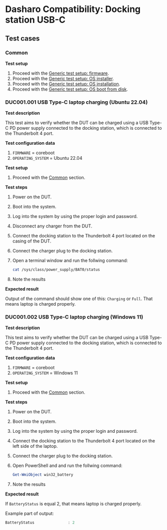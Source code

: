 # Dasharo Compatibility: Docking station USB-C

## Test cases

### Common

**Test setup**

1. Proceed with the
    [Generic test setup: firmware](../../generic-test-setup#firmware).
1. Proceed with the
    [Generic test setup: OS installer](../../generic-test-setup#os-installer).
1. Proceed with the
    [Generic test setup: OS installation](../../generic-test-setup#os-installation).
1. Proceed with the
    [Generic test setup: OS boot from disk](../../generic-test-setup#os-boot-from-disk).

### DUC001.001 USB Type-C laptop charging (Ubuntu 22.04)

**Test description**

This test aims to verify whether the DUT can be charged using a USB Type-C PD
power supply connected to the docking station, which is connected to the
Thunderbolt 4 port.

**Test configuration data**

1. `FIRMWARE` = coreboot
1. `OPERATING_SYSTEM` = Ubuntu 22.04

**Test setup**

1. Proceed with the [Common](#common) section.

**Test steps**

1. Power on the DUT.
1. Boot into the system.
1. Log into the system by using the proper login and password.
1. Disconnect any charger from the DUT.
1. Connect the docking station to the Thunderbolt 4 port located on the casing
    of the DUT.
1. Connect the charger plug to the docking station.
1. Open a terminal window and run the follwing command:

    ```bash
    cat /sys/class/power_supply/BAT0/status
    ```

1. Note the results

**Expected result**

Output of the command should show one of this: `Charging` or `Full`. That means
laptop is charged properly.

### DUC001.002 USB Type-C laptop charging (Windows 11)

**Test description**

This test aims to verify whether the DUT can be charged using a USB Type-C PD
power supply connected to the docking station, which is connected to the
Thunderbolt 4 port.

**Test configuration data**

1. `FIRMWARE` = coreboot
1. `OPERATING_SYSTEM` = Windows 11

**Test setup**

1. Proceed with the [Common](#common) section.

**Test steps**

1. Power on the DUT.
1. Boot into the system.
1. Log into the system by using the proper login and password.
1. Connect the docking station to the Thunderbolt 4 port located on the left side
    of the laptop.
1. Connect the charger plug to the docking station.
1. Open PowerShell and and run the follwing command:

    ```powershell
    Get-WmiObject win32_battery
    ```

1. Note the results

**Expected result**

If `BatteryStatus` is equal 2, that means laptop is charged properly.

Example part of output:

```powershell
BatteryStatus               : 2
```
